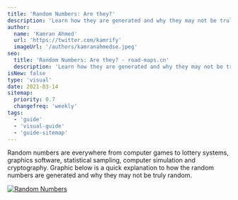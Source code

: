```yaml
---
title: 'Random Numbers: Are they?'
description: 'Learn how they are generated and why they may not be truly random.'
author:
  name: 'Kamran Ahmed'
  url: 'https://twitter.com/kamrify'
  imageUrl: '/authors/kamranahmedse.jpeg'
seo:
  title: 'Random Numbers: Are they? - road-maps.cn'
  description: 'Learn how they are generated and why they may not be truly random.'
isNew: false
type: 'visual'
date: 2021-03-14
sitemap:
  priority: 0.7
  changefreq: 'weekly'
tags:
  - 'guide'
  - 'visual-guide'
  - 'guide-sitemap'
---
```


Random numbers are everywhere from computer games to lottery systems, graphics software, statistical sampling, computer simulation and cryptography. Graphic below is a quick explanation to how the random numbers are generated and why they may not be truly random.

[![Random Numbers](/guides/random-numbers.png)](/guides/random-numbers.png)
